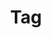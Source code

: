 ---
layout: pattern.njk
key: tag-legacy_it
title: Tag
parent: components-legacy_it
image: legacy/overview/tag.webp
keywords: 
order: 260
availablelanguages: 
    - de
    - en
---